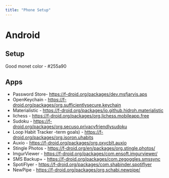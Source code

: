 ```yaml
---
title: "Phone Setup"
---
```


# Android

## Setup
Good monet color - #255a90

## Apps

- Password Store- https://f-droid.org/packages/dev.msfjarvis.aps
- OpenKeychain - https://f-droid.org/packages/org.sufficientlysecure.keychain
- Materialistic - https://f-droid.org/packages/io.github.hidroh.materialistic
- lichess - https://f-droid.org/packages/org.lichess.mobileapp.free
- Sudoku - https://f-droid.org/packages/org.secuso.privacyfriendlysudoku
- Loop Habit Tracker -term goals) - https://f-droid.org/packages/org.isoron.uhabits
- Auxio - https://f-droid.org/packages/org.oxycblt.auxio
- Stingle Photos - https://f-droid.org/en/packages/org.stingle.photos/
- ImgurViewer - https://f-droid.org/packages/com.ensoft.imgurviewer/
- SMS Backup+ - https://f-droid.org/packages/com.zegoggles.smssync
- SpotiFlyer - https://f-droid.org/packages/com.shabinder.spotiflyer
- NewPipe - https://f-droid.org/packages/org.schabi.newpipe/
